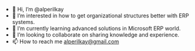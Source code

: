- 👋 Hi, I’m @alperilkay
- 👀 I’m interested in how to get organizational structures better with ERP systems.
- 🌱 I’m currently learning advanced solutions in Microsoft ERP world.
- 💞️ I’m looking to collaborate on sharing knowledge and experience. 
- 📫 How to reach me alperilkay@gmail.com

<!---
alperilkay/alperilkay is a ✨ special ✨ repository because its `README.md` (this file) appears on your GitHub profile.
You can click the Preview link to take a look at your changes.
--->
